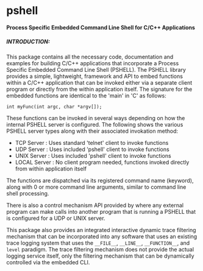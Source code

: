 # pshell
**Process Specific Embedded Command Line Shell for C/C++ Applications**

##### INTRODUCTION:

This package contains all the necessary code, documentation and examples for
building C/C++ applications that incorporate a Process Specific Embedded
Command Line Shell (PSHELL).  The PSHELL library provides a simple, lightweight,
framework and API to embed functions within a C/C++ application that can be
invoked either via a separate client program or directly from the within application
itself.  The signature for the embedded functions are identical to the 'main' in
'C' as follows:

`int myFunc(int argc, char *argv[]);`

These functions can be invoked in several ways depending on how the internal
PSHELL server is configured.  The following shows the various PSHELL server
types along with their associated invokation method:

* TCP Server   : Uses standard 'telnet' client to invoke functions
* UDP Server   : Uses included 'pshell' client to invoke functions
* UNIX Server  : Uses included 'pshell' client to invoke functions
* LOCAL Server : No client program needed, functions invoked directly
               from within application itself

The functions are dispatched via its registered command name (keyword), along
with 0 or more command line arguments, similar to command line shell processing.

There is also a control mechanism API provided by where any external program
can make calls into another program that is running a PSHELL that is configured
for a UDP or UNIX server.

This package also provides an integrated interactive dynamic trace filtering mechanism that can be incorporated into any software that uses an existing trace logging system that uses the `__FILE__`, `__LINE__`, `__FUNCTION__`, and `level` paradigm. The trace filtering mechanism does not provide the actual logging service itself, only the filtering mechanism that can be dynamically controlled via the embedded CLI. 

